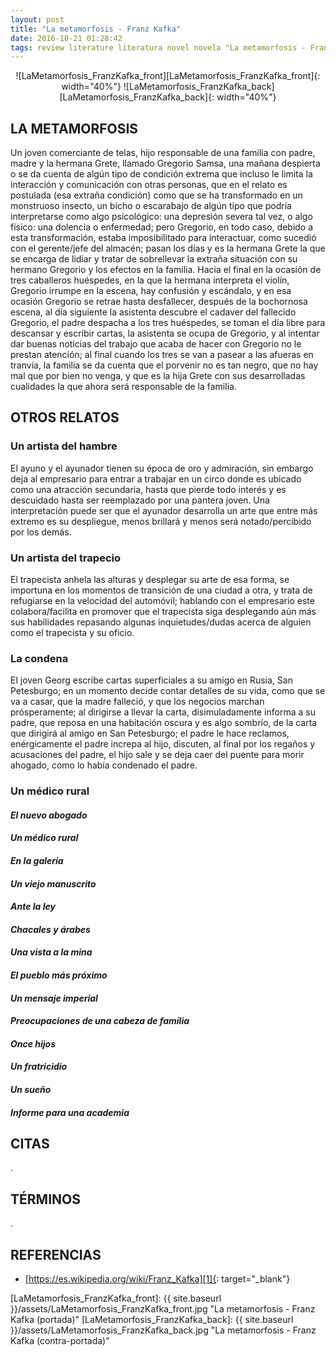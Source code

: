 ```yaml
---
layout: post
title: "La metamorfosis - Franz Kafka"
date: 2016-10-21 01:28:42
tags: review literature literatura novel novela "La metamorfosis - Franz Kafka" "La metamorfosis" "Franz Kafka" LaMetamorfosis_FranzKafka LaMetamorfosis FranzKafka
---
```




<div style="text-align:center" markdown="1">
![LaMetamorfosis_FranzKafka_front][LaMetamorfosis_FranzKafka_front]{: width="40%"}
![LaMetamorfosis_FranzKafka_back][LaMetamorfosis_FranzKafka_back]{: width="40%"}
</div>



## LA METAMORFOSIS
Un joven comerciante de telas, hijo responsable de una familia con padre, madre y la hermana Grete, llamado Gregorio Samsa, una mañana despierta o se da cuenta de algún tipo de condición extrema que incluso le limita la interacción y comunicación con otras personas, que en el relato es postulada (esa extraña condición) como que se ha transformado en un monstruoso insecto, un bicho o escarabajo de algún tipo que podría interpretarse como algo psicológico: una depresión severa tal vez, o algo físico: una dolencia o enfermedad; pero Gregorio, en todo caso, debido a esta transformación, estaba imposibilitado para interactuar, como sucedió con el gerente/jefe del almacén; pasan los días y es la hermana Grete la que se encarga de lidiar y tratar de sobrellevar la extraña situación con su hermano Gregorio y los efectos en la familia. Hacia el final en la ocasión de tres caballeros huéspedes, en la que la hermana interpreta el violín, Gregorio irrumpe en la escena, hay confusión y escándalo, y en esa ocasión Gregorio se retrae hasta desfallecer, después de la bochornosa escena, al día siguiente la asistenta descubre el cadaver del fallecido Gregorio, el padre despacha a los tres huéspedes, se toman el día libre para descansar y escribir cartas, la asistenta se ocupa de Gregorio, y al intentar dar buenas noticias del trabajo que acaba de hacer con Gregorio no le prestan atención; al final cuando los tres se van a pasear a las afueras en tranvía, la familia se da cuenta que el porvenir no es tan negro, que no hay mal que por bien no venga, y que es la hija Grete con sus desarrolladas cualidades la que ahora será responsable de la familia.


## OTROS RELATOS

### Un artista del hambre
El ayuno y el ayunador tienen su época de oro y admiración, sin embargo deja al empresario para entrar a trabajar en un circo donde es ubicado como una atracción secundaria, hasta que pierde todo interés y es descuidado hasta ser reemplazado por una pantera joven. Una interpretación puede ser que el ayunador desarrolla un arte que entre más extremo es su despliegue, menos brillará y menos será notado/percibido por los demás.

### Un artista del trapecio
El trapecista anhela las alturas y desplegar su arte de esa forma, se importuna en los momentos de transición de una ciudad a otra, y trata de refugiarse en la velocidad del automóvil; hablando con el empresario este colabora/facilita en promover que el trapecista siga desplegando aún más sus habilidades repasando algunas inquietudes/dudas acerca de alguien como el trapecista y su oficio.

### La condena
El joven Georg escribe cartas superficiales a su amigo en Rusia, San Petesburgo; en un momento decide contar detalles de su vida, como que se va a casar, que la madre falleció, y que los negocios marchan prósperamente; al dirigirse a llevar la carta, disimuladamente informa a su padre, que reposa en una habitación oscura y es algo sombrío, de la carta que dirigirá al amigo en San Petesburgo; el padre le hace reclamos, enérgicamente el padre increpa al hijo, discuten, al final por los regaños y acusaciones del padre, el hijo sale y se deja caer del puente para morir ahogado, como lo había condenado el padre.

### Un médico rural

#### *El nuevo abogado*

#### *Un médico rural*

#### *En la galería*

#### *Un viejo manuscrito*

#### *Ante la ley*

#### *Chacales y árabes*

#### *Una vista a la mina*

#### *El pueblo más próximo*

#### *Un mensaje imperial*

#### *Preocupaciones de una cabeza de familia*

#### *Once hijos*

#### *Un fratricidio*

#### *Un sueño*

#### *Informe para una academia*



## CITAS
.



## TÉRMINOS
.



## REFERENCIAS
* [https://es.wikipedia.org/wiki/Franz_Kafka][1]{: target="_blank"}



[1]: https://es.wikipedia.org/wiki/Franz_Kafka



[LaMetamorfosis_FranzKafka_front]: {{ site.baseurl }}/assets/LaMetamorfosis_FranzKafka_front.jpg "La metamorfosis - Franz Kafka (portada)"
[LaMetamorfosis_FranzKafka_back]: {{ site.baseurl }}/assets/LaMetamorfosis_FranzKafka_back.jpg "La metamorfosis - Franz Kafka (contra-portada)"
